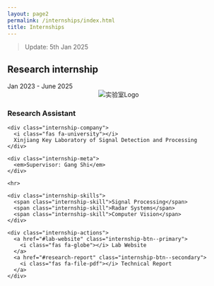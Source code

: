 ```yaml
---
layout: page2
permalink: /internships/index.html
title: Internships
---
```


> Update: 5th Jan 2025

## Research internship

<div class="internship-container">
  <div class="internship-period">Jan 2023 - June 2025</div>
  
<div class="internship-visual" style="display: flex; justify-content: center;">
    <img src="https://zhangtianze.com/images/lab.jpg" 
         alt="实验室Logo"
         style="max-width: 100%; height: auto;">
</div>

  <div class="internship-details">
    <h3 class="internship-role">Research Assistant</h3>
    
    <div class="internship-company">
      <i class="fas fa-university"></i>
      Xinjiang Key Laboratory of Signal Detection and Processing
    </div>

    <div class="internship-meta">
      <em>Supervisor: Gang Shi</em>
    </div>

    <hr>

    <div class="internship-skills">
      <span class="internship-skill">Signal Processing</span>
      <span class="internship-skill">Radar Systems</span>
      <span class="internship-skill">Computer Vision</span>
    </div>

    <div class="internship-actions">
      <a href="#lab-website" class="internship-btn--primary">
        <i class="fas fa-globe"></i> Lab Website
      </a>
      <a href="#research-report" class="internship-btn--secondary">
        <i class="fas fa-file-pdf"></i> Technical Report
      </a>
    </div>
  </div>
</div>
